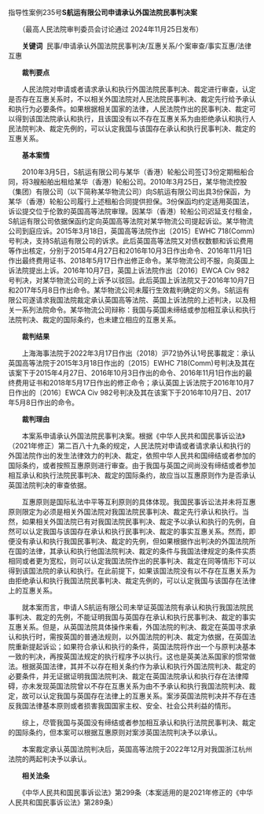 指导性案例235号**S航运有限公司申请承认外国法院民事判决案**

　　（最高人民法院审判委员会讨论通过 2024年11月25日发布）

　　**关键词**  民事/申请承认外国法院民事判决/互惠关系/个案审查/事实互惠/法律互惠

　　**裁判要点**

　　人民法院对申请或者请求承认和执行外国法院民事判决、裁定进行审查，认定是否存在互惠关系时，不以相关外国法院对人民法院民事判决、裁定先行给予承认和执行为必要条件。如果根据相关国家的法律，人民法院作出的民事判决、裁定可以得到该国法院承认和执行，且该国没有以不存在互惠关系为由拒绝承认和执行人民法院判决、裁定先例的，可以认定我国与该国存在承认和执行民事判决、裁定的互惠关系。

　　**基本案情**

　　2010年3月5日，S航运有限公司与某华（香港）轮船公司签订3份定期租船合同，将3艘船舶出租给某华（香港）轮船公司。2010年3月25日，某华物流控股（集团）有限公司（以下简称某华物流公司）向S航运有限公司出具3份保函，为某华（香港）轮船公司履行上述租船合同提供担保。3份保函均约定适用英国法，诉讼提交位于伦敦的英国高等法院审理。因某华（香港）轮船公司迟延支付租金，S航运有限公司依据保函约定向英国高等法院对某华物流公司提起诉讼。某华物流公司到庭应诉。2015年3月18日，英国高等法院作出〔2015〕EWHC 718(Comm)号判决，支持S航运有限公司的诉求。此后英国高等法院又对债权数额和诉讼费用等作出核定，分别于2015年4月27日和2016年10月3日作出命令、2016年11月1日作出最终费用证书、2018年5月17日作出修正命令。某华物流公司不服，向英国上诉法院提出上诉。2016年10月7日，英国上诉法院作出〔2016〕EWCA Civ 982号判决，对某华物流公司的上诉予以驳回。此后英国上诉法院又于2016年10月7日和2017年5月8日作出命令。某华物流公司未履行生效裁判确定的义务。S航运有限公司遂请求我国法院裁定承认英国高等法院、英国上诉法院的上述判决，以及相关一系列法院命令。某华物流公司辩称：我国与英国未缔结或参加相互承认和执行法院判决、裁定的国际条约，也未建立相应的互惠关系。

　　**裁判结果**

　　上海海事法院于2022年3月17日作出（2018）沪72协外认1号民事裁定：承认英国高等法院于2015年3月18日作出的〔2015〕EWHC 718(Comm)号判决及其在该案下于2015年4月27日、2016年10月3日作出的命令、2016年11月1日作出的最终费用证书和2018年5月17日作出的修正命令；承认英国上诉法院于2016年10月7日作出的〔2016〕EWCA Civ 982号判决及其在该案下于2016年10月7日、2017年5月8日作出的命令。

　　**裁判理由**

　　本案系申请承认外国法院民事判决案。根据《中华人民共和国民事诉讼法》（2021年修正）第二百八十九条的规定，人民法院对申请或者请求承认和执行的外国法院作出的发生法律效力的判决、裁定，依照中华人民共和国缔结或者参加的国际条约，或者按照互惠原则进行审查。由于我国与英国之间尚没有缔结或者参加相互承认和执行法院民事判决、裁定的国际条约，故应当以互惠原则作为是否承认英国法院判决的审查依据。

　　互惠原则是国际私法中平等互利原则的具体体现。我国民事诉讼法并未将互惠原则限定为必须是相关外国法院对我国法院民事判决、裁定先行承认和执行。当然，如果相关外国法院已有对我国法院民事判决、裁定予以承认和执行的先例，自然可以认定我国与该国存在承认和执行民事判决、裁定的事实互惠关系。然而，即便没有承认和执行我国民事判决、裁定的先例，但如果根据作出判决的外国法院所在国的法律，其承认和执行他国法院判决、裁定的条件与我国法律规定的条件实质相同或者更为宽松，则可以认定我国法院作出的民事判决、裁定在同等情形下可以得到该国法院的承认和执行。在此前提下，如果该国法院没有以不存在互惠关系为由拒绝承认和执行我国法院民事判决、裁定先例的，可以认定我国与该国存在法律上的互惠关系。

　　就本案而言，申请人S航运有限公司未举证英国法院有承认和执行我国法院民事判决、裁定的先例，不能证明我国与英国存在承认和执行民事判决、裁定的事实互惠关系。但是，从英国法院具体操作来看，外国法院的判决、裁定在英国寻求承认和执行时，需按英国的普通法规则，以外国法院的判决、裁定为依据，在英国法院重新提起诉讼；如果符合承认和执行的条件，英国法院将作出一个与原判决基本一致的判决，再按英国法规定的执行程序予以执行。这也是英美法系国家的惯常做法。根据英国法律，其并不以存在相关条约作为承认和执行外国法院判决、裁定的必要条件，并无证据证明我国法院判决、裁定在英国法院承认和执行存在法律障碍，亦未发现英国法院曾以不存在互惠关系为由不予承认和执行我国法院判决、裁定，故可以认定我国与英国存在法律上的互惠关系。案涉英国法院判决并不存在违反我国法律基本原则或者损害我国国家主权、安全、社会公共利益的情形。

　　综上，尽管我国与英国没有缔结或者参加相互承认和执行法院民事判决、裁定的国际条约，但本案可以根据互惠原则对案涉英国法院判决予以承认。

　　本案裁定承认英国法院判决后，英国高等法院于2022年12月对我国浙江杭州法院的两起判决予以承认。

　　**相关法条**

　　《中华人民共和国民事诉讼法》第299条（本案适用的是2021年修正的《中华人民共和国民事诉讼法》第289条）
